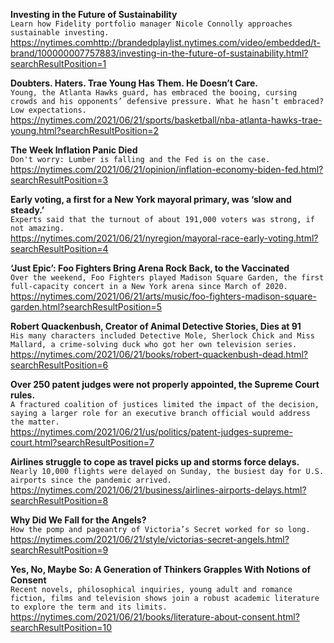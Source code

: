 **Investing in the Future of Sustainability**\
`Learn how Fidelity portfolio manager Nicole Connolly approaches sustainable investing.`\
https://nytimes.comhttp://brandedplaylist.nytimes.com/video/embedded/t-brand/100000007757883/investing-in-the-future-of-sustainability.html?searchResultPosition=1

**Doubters. Haters. Trae Young Has Them. He Doesn’t Care.**\
`Young, the Atlanta Hawks guard, has embraced the booing, cursing crowds and his opponents’ defensive pressure. What he hasn’t embraced? Low expectations.`\
https://nytimes.com/2021/06/21/sports/basketball/nba-atlanta-hawks-trae-young.html?searchResultPosition=2

**The Week Inflation Panic Died**\
`Don't worry: Lumber is falling and the Fed is on the case.`\
https://nytimes.com/2021/06/21/opinion/inflation-economy-biden-fed.html?searchResultPosition=3

**Early voting, a first for a New York mayoral primary, was ‘slow and steady.’**\
`Experts said that the turnout of about 191,000 voters was strong, if not amazing.`\
https://nytimes.com/2021/06/21/nyregion/mayoral-race-early-voting.html?searchResultPosition=4

**‘Just Epic’: Foo Fighters Bring Arena Rock Back, to the Vaccinated**\
`Over the weekend, Foo Fighters played Madison Square Garden, the first full-capacity concert in a New York arena since March of 2020.`\
https://nytimes.com/2021/06/21/arts/music/foo-fighters-madison-square-garden.html?searchResultPosition=5

**Robert Quackenbush, Creator of Animal Detective Stories, Dies at 91**\
`His many characters included Detective Mole, Sherlock Chick and Miss Mallard, a crime-solving duck who got her own television series.`\
https://nytimes.com/2021/06/21/books/robert-quackenbush-dead.html?searchResultPosition=6

**Over 250 patent judges were not properly appointed, the Supreme Court rules.**\
`A fractured coalition of justices limited the impact of the decision, saying a larger role for an executive branch official would address the matter.`\
https://nytimes.com/2021/06/21/us/politics/patent-judges-supreme-court.html?searchResultPosition=7

**Airlines struggle to cope as travel picks up and storms force delays.**\
`Nearly 10,000 flights were delayed on Sunday, the busiest day for U.S. airports since the pandemic arrived.`\
https://nytimes.com/2021/06/21/business/airlines-airports-delays.html?searchResultPosition=8

**Why Did We Fall for the Angels?**\
`How the pomp and pageantry of Victoria’s Secret worked for so long.`\
https://nytimes.com/2021/06/21/style/victorias-secret-angels.html?searchResultPosition=9

**Yes, No, Maybe So: A Generation of Thinkers Grapples With Notions of Consent**\
`Recent novels, philosophical inquiries, young adult and romance fiction, films and television shows join a robust academic literature to explore the term and its limits.`\
https://nytimes.com/2021/06/21/books/literature-about-consent.html?searchResultPosition=10

